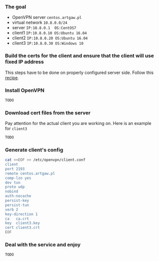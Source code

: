 ### The goal
* OpenVPN server  ```centos.artgaw.pl```
* virtual network ```10.8.0.0/24```
* server          ```IP:10.8.0.1  OS:CentOS7```
* client1         ```IP:10.8.0.10 OS:Ubuntu 16.04```
* client2         ```IP:10.8.0.20 OS:Ubuntu 16.04```
* client3         ```IP:10.8.0.30 OS:Windows 10```


### Build the certs for the client and ensure that the client will use fixed IP address
This steps have to be done on properly configured server side. Follow this [recipe]. 
### Install OpenVPN 
```bash
TODO
```
### Download cert files from the server
Pay attention for the actual client you are working on. Here is an example for ```client3```
```bash
TODO
```
### Generate client's config
```bash
cat <<EOF >> /etc/openvpn/client.conf
client
port 2193
remote centos.artgaw.pl
comp-lzo yes
dev tun
proto udp
nobind
auth-nocache
persist-key
persist-tun
verb 2
key-direction 1
ca   ca.crt
key  client3.key
cert client3.crt
EOF
```
### Deal with the service and enjoy
```bash
TODO
```
[recipe]: <https://github.com/gitarte/OpenVPN/blob/master/configure-server.md>
